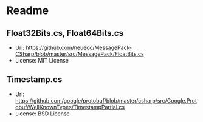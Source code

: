 # Readme

## Float32Bits.cs, Float64Bits.cs

+ Url: <https://github.com/neuecc/MessagePack-CSharp/blob/master/src/MessagePack/FloatBits.cs>
+ License: MIT License

## Timestamp.cs

+ Url: <https://github.com/google/protobuf/blob/master/csharp/src/Google.Protobuf/WellKnownTypes/TimestampPartial.cs>
+ License: BSD License
